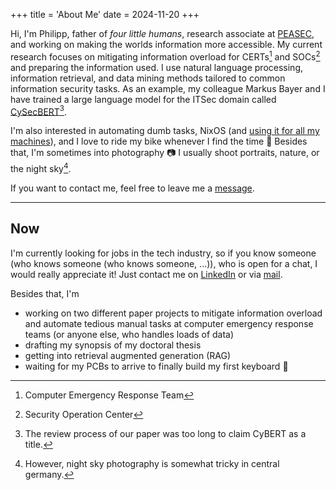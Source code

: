 +++
title = 'About Me'
date = 2024-11-20
+++

Hi, I'm Philipp, father of *four little humans*, research associate at [PEASEC](https://peasec.de), and working on making the worlds information more accessible.
My current research focuses on mitigating information overload for CERTs[^1] and SOCs[^2] and preparing the information used.
I use natural language processing, information retrieval, and data mining methods tailored to common information security tasks.
As an example, my colleague Markus Bayer and I have trained a large language model for the ITSec domain called [CySecBERT](https://dl.acm.org/doi/10.1145/3652594)[^3].

I'm also interested in automating dumb tasks, NixOS (and [using it for all my machines](https://github.com/randomn4me/nix-flakes)), and I love to ride my bike whenever I find the time 🚴
Besides that, I'm sometimes into photography 📷 I usually shoot portraits, nature, or the night sky[^4].

If you want to contact me, feel free to leave me a [message](mailto:blog@audacis.net).

---

## Now

I'm currently looking for jobs in the tech industry, so if you know someone (who knows someone (who knows someone, ...)), who is open for a chat, I would really appreciate it! Just contact me on [LinkedIn](https://www.linkedin.com/in/philipp-k%C3%BChn-724a7a320/) or via [mail](mailto:blog@audacis.net).

Besides that, I'm
- working on two different paper projects to mitigate information overload and automate tedious manual tasks at computer emergency response teams (or anyone else, who handles loads of data)
- drafting my synopsis of my doctoral thesis
- getting into retrieval augmented generation (RAG)
- waiting for my PCBs to arrive to finally build my first keyboard 🤗

[^1]: Computer Emergency Response Team
[^2]: Security Operation Center
[^3]: The review process of our paper was too long to claim CyBERT as a title.
[^4]: However, night sky photography is somewhat tricky in central germany.
